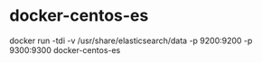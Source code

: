 # docker-centos-es
docker run -tdi -v /usr/share/elasticsearch/data -p 9200:9200 -p 9300:9300 docker-centos-es
